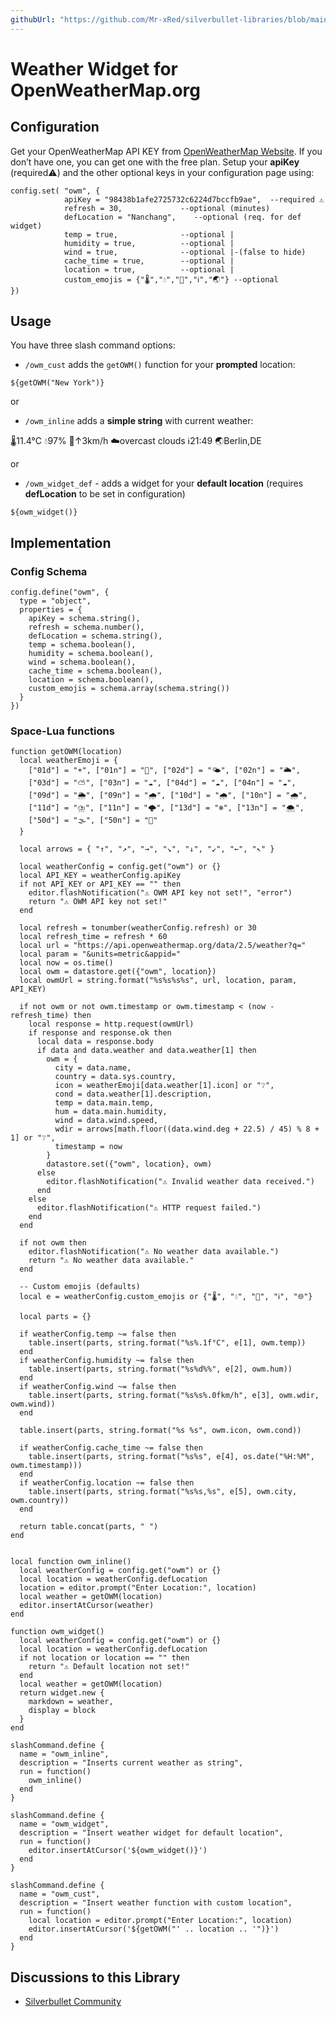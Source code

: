 ```yaml
---
githubUrl: "https://github.com/Mr-xRed/silverbullet-libraries/blob/main/OpenWeatherMap_Widgets.md"
---
```


# Weather Widget for OpenWeatherMap.org

## Configuration

Get your OpenWeatherMap API KEY from [OpenWeatherMap Website](https://home.openweathermap.org/api_keys). If you don’t have one, you can get one with the free plan.
Setup your **apiKey** (required⚠️) and the other optional keys in your configuration page using:

```space-lua
config.set( "owm", {
            apiKey = "98438b1afe2725732c6224d7bccfb9ae",  --required ⚠️
            refresh = 30,             --optional (minutes)
            defLocation = "Nanchang",    --optional (req. for def widget)
            temp = true,              --optional |
            humidity = true,          --optional |
            wind = true,              --optional |-(false to hide)
            cache_time = true,        --optional |
            location = true,          --optional |
            custom_emojis = {"🌡️","💧","🍃","ℹ️","🌏"} --optional
}) 
```

## Usage

You have three slash command options:
 
  * `/owm_cust` adds the `getOWM()` function for your **prompted** location:

  `${getOWM("New York")}`

or

  * `/owm_inline` adds a **simple string** with current weather:

  🌡️11.4°C 💧97% 🍃↑3km/h ☁️overcast clouds ℹ️21:49 🌏Berlin,DE
  
or

  - `/owm_widget_def` - adds a widget for your **default location**
    (requires **defLocation** to be set in configuration)
  
  `${owm_widget()}`


## Implementation

### Config Schema
```space-lua
config.define("owm", {
  type = "object",
  properties = {
    apiKey = schema.string(),
    refresh = schema.number(),
    defLocation = schema.string(),
    temp = schema.boolean(),
    humidity = schema.boolean(),
    wind = schema.boolean(),
    cache_time = schema.boolean(),
    location = schema.boolean(),
    custom_emojis = schema.array(schema.string())
  }
})
```

### Space-Lua functions
```space-lua    
function getOWM(location)
  local weatherEmoji = {
    ["01d"] = "☀️", ["01n"] = "🌙", ["02d"] = "🌤️", ["02n"] = "🌥️",
    ["03d"] = "⛅", ["03n"] = "☁️", ["04d"] = "☁️", ["04n"] = "☁️",
    ["09d"] = "🌦️", ["09n"] = "🌧️", ["10d"] = "🌧️", ["10n"] = "🌧️",
    ["11d"] = "⛈️", ["11n"] = "🌩️", ["13d"] = "❄️", ["13n"] = "🌨️",
    ["50d"] = "🌫️", ["50n"] = "🌁"
  }

  local arrows = { "↑", "↗︎", "→", "↘︎", "↓", "↙︎", "←", "↖︎" }

  local weatherConfig = config.get("owm") or {}
  local API_KEY = weatherConfig.apiKey
  if not API_KEY or API_KEY == "" then
    editor.flashNotification("⚠️ OWM API key not set!", "error")
    return "⚠️ OWM API key not set!"
  end

  local refresh = tonumber(weatherConfig.refresh) or 30
  local refresh_time = refresh * 60
  local url = "https://api.openweathermap.org/data/2.5/weather?q="
  local param = "&units=metric&appid="
  local now = os.time()
  local owm = datastore.get({"owm", location})
  local owmUrl = string.format("%s%s%s%s", url, location, param, API_KEY)

  if not owm or not owm.timestamp or owm.timestamp < (now - refresh_time) then
    local response = http.request(owmUrl)
    if response and response.ok then
      local data = response.body
      if data and data.weather and data.weather[1] then
        owm = {
          city = data.name,
          country = data.sys.country,
          icon = weatherEmoji[data.weather[1].icon] or "❔",
          cond = data.weather[1].description,
          temp = data.main.temp,
          hum = data.main.humidity,
          wind = data.wind.speed,
          wdir = arrows[math.floor((data.wind.deg + 22.5) / 45) % 8 + 1] or "❔",
          timestamp = now
        }
        datastore.set({"owm", location}, owm)
      else
        editor.flashNotification("⚠️ Invalid weather data received.")
      end
    else
      editor.flashNotification("⚠️ HTTP request failed.")
    end
  end

  if not owm then
    editor.flashNotification("⚠️ No weather data available.")
    return "⚠️ No weather data available."
  end

  -- Custom emojis (defaults)
  local e = weatherConfig.custom_emojis or {"🌡️", "💧", "🍃", "ℹ️", "🌐"}

  local parts = {}

  if weatherConfig.temp ~= false then
    table.insert(parts, string.format("%s%.1f°C", e[1], owm.temp))
  end
  if weatherConfig.humidity ~= false then
    table.insert(parts, string.format("%s%d%%", e[2], owm.hum))
  end
  if weatherConfig.wind ~= false then
    table.insert(parts, string.format("%s%s%.0fkm/h", e[3], owm.wdir, owm.wind))
  end

  table.insert(parts, string.format("%s %s", owm.icon, owm.cond))

  if weatherConfig.cache_time ~= false then
    table.insert(parts, string.format("%s%s", e[4], os.date("%H:%M", owm.timestamp)))
  end
  if weatherConfig.location ~= false then
    table.insert(parts, string.format("%s%s,%s", e[5], owm.city, owm.country))
  end

  return table.concat(parts, " ")
end


local function owm_inline()
  local weatherConfig = config.get("owm") or {}
  local location = weatherConfig.defLocation
  location = editor.prompt("Enter Location:", location)
  local weather = getOWM(location)
  editor.insertAtCursor(weather)
end

function owm_widget()
  local weatherConfig = config.get("owm") or {}
  local location = weatherConfig.defLocation
  if not location or location == "" then
    return "⚠️ Default location not set!"
  end
  local weather = getOWM(location)
  return widget.new {
    markdown = weather,
    display = block
  }
end

slashCommand.define {
  name = "owm_inline",
  description = "Inserts current weather as string",
  run = function()
    owm_inline()
  end
}

slashCommand.define {
  name = "owm_widget",
  description = "Insert weather widget for default location",
  run = function()
    editor.insertAtCursor('${owm_widget()}')
  end
}

slashCommand.define {
  name = "owm_cust",
  description = "Insert weather function with custom location",
  run = function()
    local location = editor.prompt("Enter Location:", location)
    editor.insertAtCursor('${getOWM("' .. location .. '")}')
  end
}
```


## Discussions to this Library
* [Silverbullet Community](https://community.silverbullet.md/t/openweathermap-widget/3440?u=mr.red)